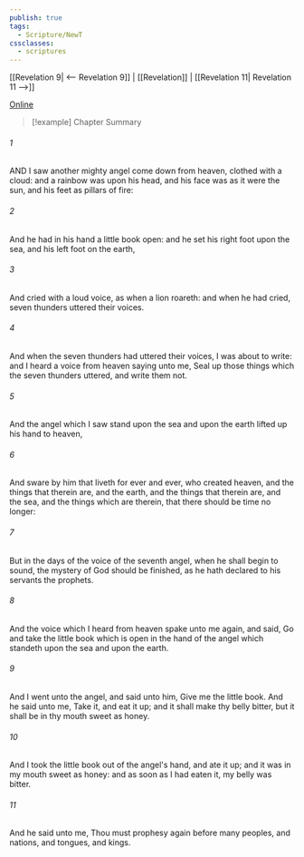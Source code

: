 ```yaml
---
publish: true
tags:
  - Scripture/NewT
cssclasses:
  - scriptures
---
```

[[Revelation 9| <-- Revelation 9]] | [[Revelation]] | [[Revelation 11| Revelation 11 -->]]

[Online](https://churchofjesuschrist.org/study/scriptures/nt/rev/10?lang=eng)

>[!example] Chapter Summary
>
###### 1
AND I saw another mighty angel come down from heaven, clothed with a cloud: and a rainbow was upon his head, and his face was as it were the sun, and his feet as pillars of fire:
###### 2
And he had in his hand a little book open: and he set his right foot upon the sea, and his left foot on the earth,
###### 3
And cried with a loud voice, as when a lion roareth: and when he had cried, seven thunders uttered their voices.
###### 4
And when the seven thunders had uttered their voices, I was about to write: and I heard a voice from heaven saying unto me, Seal up those things which the seven thunders uttered, and write them not.
###### 5
And the angel which I saw stand upon the sea and upon the earth lifted up his hand to heaven,
###### 6
And sware by him that liveth for ever and ever, who created heaven, and the things that therein are, and the earth, and the things that therein are, and the sea, and the things which are therein, that there should be time no longer:
###### 7
But in the days of the voice of the seventh angel, when he shall begin to sound, the mystery of God should be finished, as he hath declared to his servants the prophets.
###### 8
And the voice which I heard from heaven spake unto me again, and said, Go and take the little book which is open in the hand of the angel which standeth upon the sea and upon the earth.
###### 9
And I went unto the angel, and said unto him, Give me the little book. And he said unto me, Take it, and eat it up; and it shall make thy belly bitter, but it shall be in thy mouth sweet as honey.
###### 10
And I took the little book out of the angel's hand, and ate it up; and it was in my mouth sweet as honey: and as soon as I had eaten it, my belly was bitter.
###### 11
And he said unto me, Thou must prophesy again before many peoples, and nations, and tongues, and kings.



